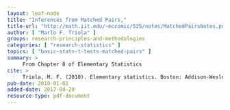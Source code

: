 ```yaml
---
layout: leaf-node
title: "Inferences from Matched Pairs,"
title-url: "http://math.iit.edu/~mccomic/525/notes/MatchedPairsNotes.pdf"
author: [ "Marlo F. Triola" ]
groups: research-principles-and-methodologies
categories: [ "research-statistics" ]
topics: [ "basic-stats-t-tests-matched-pairs" ]
summary: >
     From Chapter 8 of Elementary Statistics
cite: >
     Triola, M. F. (2010). Elementary statistics. Boston: Addison-Wesley.
pub-date: 2010-01-01
added-date: 2017-04-29
resource-type: pdf-document
---
```

